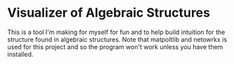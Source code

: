 # Visualizer of Algebraic Structures
This is a tool I'm making for myself for fun and to help build intuition for the structure found in algebraic structures.
Note that matpoltlib and netowrkx is used for this project and so the program won't work unless you have them installed. 

